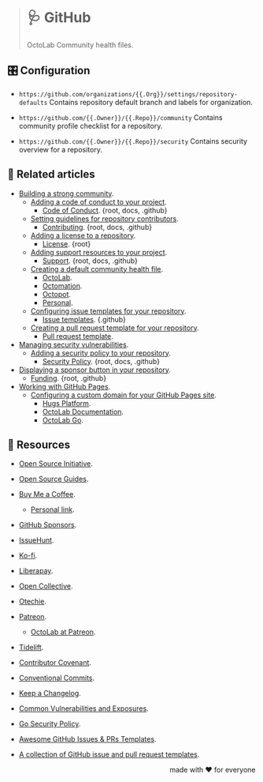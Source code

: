 > # 🩺 GitHub
>
> OctoLab Community health files.

## 🎛 Configuration

- `https://github.com/organizations/{{.Org}}/settings/repository-defaults`
  Contains repository default branch and labels for organization.

- `https://github.com/{{.Owner}}/{{.Repo}}/community`
  Contains community profile checklist for a repository.

- `https://github.com/{{.Owner}}/{{.Repo}}/security`
  Contains security overview for a repository.

## 📰 Related articles

- [Building a strong community](https://docs.github.com/en/github/building-a-strong-community).
  - [Adding a code of conduct to your project](https://docs.github.com/en/github/building-a-strong-community/adding-a-code-of-conduct-to-your-project).
    - [Code of Conduct](.github/CODE_OF_CONDUCT.md). {root, docs, .github}
  - [Setting guidelines for repository contributors](https://help.github.com/en/github/building-a-strong-community/setting-guidelines-for-repository-contributors).
    - [Contributing](CONTRIBUTING.md). {root, docs, .github}
  - [Adding a license to a repository](https://docs.github.com/en/github/building-a-strong-community/adding-a-license-to-a-repository).
    - [License](LICENSE). {root}
  - [Adding support resources to your project](https://help.github.com/en/github/building-a-strong-community/adding-support-resources-to-your-project).
    - [Support](.github/SUPPORT.md). {root, docs, .github}
  - [Creating a default community health file](https://help.github.com/en/github/building-a-strong-community/creating-a-default-community-health-file).
    - [OctoLab](http://github.com/octolab/.github).
    - [Octomation](http://github.com/octomation/.github).
    - [Octopot](http://github.com/octopot/.github).
    - [Personal](http://github.com/kamilsk/.github).
  - [Configuring issue templates for your repository](https://help.github.com/en/github/building-a-strong-community/configuring-issue-templates-for-your-repository).
    - [Issue templates](.github/ISSUE_TEMPLATE). {.github}
  - [Creating a pull request template for your repository](https://docs.github.com/en/github/building-a-strong-community/creating-a-pull-request-template-for-your-repository).
    - [Pull request template](.github/PULL_REQUEST_TEMPLATE.md).
- [Managing security vulnerabilities](https://docs.github.com/en/github/managing-security-vulnerabilities).
  - [Adding a security policy to your repository](https://help.github.com/en/github/managing-security-vulnerabilities/adding-a-security-policy-to-your-repository).
    - [Security Policy](.github/SECURITY.md). {root, docs, .github}
- [Displaying a sponsor button in your repository](https://help.github.com/en/github/administering-a-repository/displaying-a-sponsor-button-in-your-repository).
  - [Funding](.github/FUNDING.yml). {root, .github}
- [Working with GitHub Pages](https://docs.github.com/en/github/working-with-github-pages).
  - [Configuring a custom domain for your GitHub Pages site](https://docs.github.com/en/github/working-with-github-pages/configuring-a-custom-domain-for-your-github-pages-site).
    - [Hugs Platform](https://hugs.octolab.net/).
    - [OctoLab Documentation](https://docs.octolab.org/).
    - [OctoLab Go](https://go.octolab.org/).

## 🎁 Resources

- [Open Source Initiative](https://opensource.org/).
- [Open Source Guides](https://opensource.guide/).

- [Buy Me a Coffee](https://www.buymeacoffee.com/).
  - [Personal link](https://www.buymeacoffee.com/kamilsk).
- [GitHub Sponsors](https://github.com/sponsors).
- [IssueHunt](https://issuehunt.io/).
- [Ko-fi](https://ko-fi.com/).
- [Liberapay](https://liberapay.com/).
- [Open Collective](https://opencollective.com/).
- [Otechie](https://otechie.com/).
- [Patreon](https://www.patreon.com/).
  - [OctoLab at Patreon](https://www.patreon.com/octolab).
- [Tidelift](https://tidelift.com/).

- [Contributor Covenant](https://www.contributor-covenant.org/).
- [Conventional Commits](https://www.conventionalcommits.org/).
- [Keep a Changelog](https://keepachangelog.com/).

- [Common Vulnerabilities and Exposures](https://cve.mitre.org/).
- [Go Security Policy](https://golang.org/security).

- [Awesome GitHub Issues & PRs Templates](https://github.com/devspace/awesome-github-templates).
- [A collection of GitHub issue and pull request templates](https://github.com/stevemao/github-issue-templates).

<p align="right">made with ❤️ for everyone</p>
